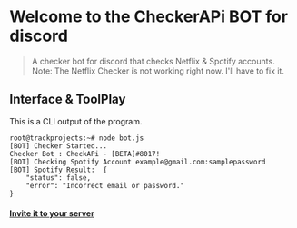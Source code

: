 # Welcome to the CheckerAPi BOT for discord
>A checker bot for discord that checks Netflix & Spotify accounts.
Note: The Netflix Checker is not working right now. I'll have to fix it.

## Interface & ToolPlay
This is a CLI output of the program.
```
root@trackprojects:~# node bot.js
[BOT] Checker Started...
Checker Bot : CheckAPi - [BETA]#8017!
[BOT] Checking Spotify Account example@gmail.com:samplepassword
[BOT] Spotify Result:  {
    "status": false,
    "error": "Incorrect email or password."
}
```

#### [Invite it to your server](http://bit.ly/checkerapi)
